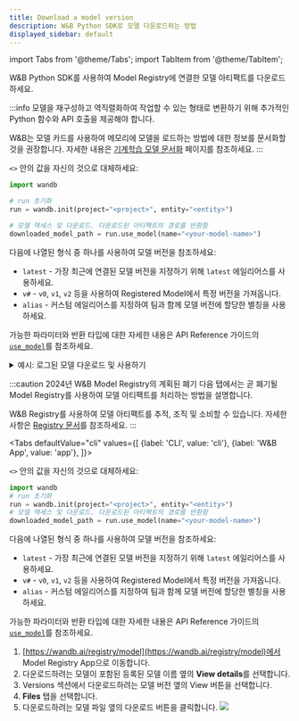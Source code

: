 ```yaml
---
title: Download a model version
description: W&B Python SDK로 모델 다운로드하는 방법
displayed_sidebar: default
---
```

import Tabs from '@theme/Tabs';
import TabItem from '@theme/TabItem';

W&B Python SDK를 사용하여 Model Registry에 연결한 모델 아티팩트를 다운로드하세요.

:::info
모델을 재구성하고 역직렬화하여 작업할 수 있는 형태로 변환하기 위해 추가적인 Python 함수와 API 호출을 제공해야 합니다.

W&B는 모델 카드를 사용하여 메모리에 모델을 로드하는 방법에 대한 정보를 문서화할 것을 권장합니다. 자세한 내용은 [기계학습 모델 문서화](./create-model-cards.md) 페이지를 참조하세요.
:::

`<>` 안의 값을 자신의 것으로 대체하세요:

```python
import wandb

# run 초기화
run = wandb.init(project="<project>", entity="<entity>")

# 모델 엑세스 및 다운로드. 다운로드된 아티팩트의 경로를 반환함
downloaded_model_path = run.use_model(name="<your-model-name>")
```

다음에 나열된 형식 중 하나를 사용하여 모델 버전을 참조하세요:

* `latest` - 가장 최근에 연결된 모델 버전을 지정하기 위해 `latest` 에일리어스를 사용하세요.
* `v#` - `v0`, `v1`, `v2` 등을 사용하여 Registered Model에서 특정 버전을 가져옵니다.
* `alias` - 커스텀 에일리어스를 지정하여 팀과 함께 모델 버전에 할당한 별칭을 사용하세요.

가능한 파라미터와 반환 타입에 대한 자세한 내용은 API Reference 가이드의 [`use_model`](../../ref/python/run.md#use_model)를 참조하세요.

<details>
<summary>예시: 로그된 모델 다운로드 및 사용하기</summary>

예를 들어, 다음의 코드조각에서는 사용자가 `use_model` API를 호출했습니다. 그들은 가져오고자 하는 모델 아티팩트의 이름을 지정했으며 버전/에일리어스도 제공했습니다. 그런 다음 API로부터 반환된 경로를 `downloaded_model_path` 변수에 저장했습니다.

```python
import wandb

entity = "luka"
project = "NLP_Experiments"
alias = "latest"  # 모델 버전에 대한 시멘틱 별칭 또는 식별자
model_artifact_name = "fine-tuned-model"

# run 초기화
run = wandb.init()
# 모델 엑세스 및 다운로드. 다운로드된 아티팩트의 경로를 반환함

downloaded_model_path = run.use_model(name=f"{entity/project/model_artifact_name}:{alias}")
```
</details>

:::caution 2024년 W&B Model Registry의 계획된 폐기
다음 탭에서는 곧 폐기될 Model Registry를 사용하여 모델 아티팩트를 처리하는 방법을 설명합니다.

W&B Registry를 사용하여 모델 아티팩트를 추적, 조직 및 소비할 수 있습니다. 자세한 사항은 [Registry 문서](../registry/intro.md)를 참조하세요.
:::

<Tabs
  defaultValue="cli"
  values={[
    {label: 'CLI', value: 'cli'},
    {label: 'W&B App', value: 'app'},
  ]}>
  <TabItem value="cli">

`<>` 안의 값을 자신의 것으로 대체하세요:
```python
import wandb
# run 초기화
run = wandb.init(project="<project>", entity="<entity>")
# 모델 엑세스 및 다운로드. 다운로드된 아티팩트의 경로를 반환함
downloaded_model_path = run.use_model(name="<your-model-name>")
```
다음에 나열된 형식 중 하나를 사용하여 모델 버전을 참조하세요:

* `latest` - 가장 최근에 연결된 모델 버전을 지정하기 위해 `latest` 에일리어스를 사용하세요.
* `v#` - `v0`, `v1`, `v2` 등을 사용하여 Registered Model에서 특정 버전을 가져옵니다.
* `alias` - 커스텀 에일리어스를 지정하여 팀과 함께 모델 버전에 할당한 별칭을 사용하세요.

가능한 파라미터와 반환 타입에 대한 자세한 내용은 API Reference 가이드의 [`use_model`](../../ref/python/run.md#use_model)를 참조하세요.

  </TabItem>
  <TabItem value="app">

1. [https://wandb.ai/registry/model](https://wandb.ai/registry/model)에서 Model Registry App으로 이동합니다.
2. 다운로드하려는 모델이 포함된 등록된 모델 이름 옆의 **View details**를 선택합니다.
3. Versions 섹션에서 다운로드하려는 모델 버전 옆의 View 버튼을 선택합니다.
4. **Files** 탭을 선택합니다.
5. 다운로드하려는 모델 파일 옆의 다운로드 버튼을 클릭합니다.
![](/images/models/download_model_ui.gif)

  </TabItem>
</Tabs>
